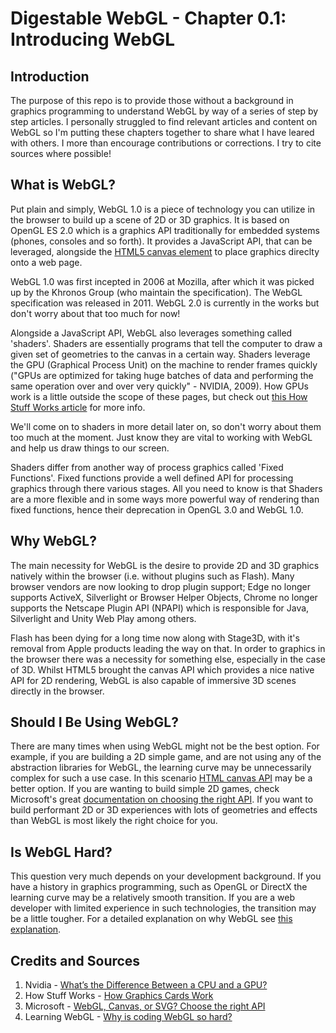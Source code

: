 # Digestable WebGL - Chapter 0.1: Introducing WebGL

## Introduction
The purpose of this repo is to provide those without a background in graphics programming to understand WebGL by way of a series of step by step articles. I personally struggled to find relevant articles and content on WebGL so I'm putting these chapters together to share what I have leared with others. I more than encourage contributions or corrections. I try to cite sources where possible!

## What is WebGL?
Put plain and simply, WebGL 1.0 is a piece of technology you can utilize in the browser to build up a scene of 2D or 3D graphics.
It is based on OpenGL ES 2.0 which is a graphics API traditionally for embedded systems (phones, consoles and so forth). It provides a JavaScript API,
that can be leveraged, alongside the [HTML5 canvas element](https://developer.mozilla.org/en-US/docs/Web/API/Canvas_API) to place graphics direclty onto a web page.

WebGL 1.0 was first incepted in 2006 at Mozilla, after which it was picked up by the Khronos Group (who maintain the specification). The WebGL specification was
released in 2011. WebGL 2.0 is currently in the works but don't worry about that too much for now!

Alongside a JavaScript API, WebGL also leverages something called 'shaders'. Shaders are essentially programs that tell the computer to draw a given set of geometries to the canvas in
a certain way. Shaders leverage the GPU (Graphical Process Unit) on the machine to render frames quickly ("GPUs are optimized for taking huge batches of data and performing the same operation
over and over very quickly" - NVIDIA, 2009). How GPUs work is a little outside the scope of these pages, but check out [this How Stuff Works article](http://computer.howstuffworks.com/graphics-card.htm) for more info.

We'll come on to shaders in more detail later on, so don't worry about
them too much at the moment. Just know they are vital to working with WebGL and help us draw things to our screen.

Shaders differ from another way of process graphics called 'Fixed Functions'. Fixed functions provide a well defined API for processing graphics through there various stages.
All you need to know is that Shaders are a more flexible and in some ways more powerful way of rendering than fixed functions, hence their deprecation in OpenGL 3.0 and WebGL 1.0.

## Why WebGL?
The main necessity for WebGL is the desire to provide 2D and 3D graphics natively within the browser (i.e. without plugins such as Flash). Many browser vendors are now looking to drop plugin support; Edge no longer supports ActiveX, Silverlight or Browser Helper Objects, Chrome no longer supports the Netscape Plugin API (NPAPI) which is responsible for Java, Silverlight and Unity Web Play among others.

Flash has been dying for a long time now along with Stage3D, with it's removal from Apple products leading the way on that. In order to graphics in the browser there was a necessity for something else,
especially in the case of 3D.  Whilst HTML5 brought the canvas API which provides a nice native API for 2D rendering, WebGL is also capable of immersive 3D scenes directly in the browser.

## Should I Be Using WebGL?
There are many times when using WebGL might not be the best option. For example, if you are building a 2D simple game, and are not using any of the abstraction libraries for WebGL, the learning curve may be unnecessarily complex for such a use case. In this scenario [HTML canvas API](https://developer.mozilla.org/en-US/docs/Web/API/Canvas_API) may be a better option. If you are wanting to build simple 2D games, check Microsoft's great [documentation on choosing the right API](https://msdn.microsoft.com/en-us/library/dn265058(v=vs.85)). If you want to build performant 2D or 3D experiences with lots of geometries and effects than WebGL is most likely the right choice for you.

## Is WebGL Hard?
This question very much depends on your development background. If you have a history in graphics programming, such as OpenGL or DirectX the learning curve may be a relatively smooth transition. If you are a web developer with limited experience in such technologies, the transition may be a little tougher. For a detailed explanation on why WebGL see [this explanation](http://learningwebgl.com/cookbook/index.php/WebGL:_Frequently_Asked_Questions#Why_is_coding_WebGL_so_hard.3F).



## Credits and Sources

1. Nvidia - [What’s the Difference Between a CPU and a GPU?]( http://blogs.nvidia.com/blog/2009/12/16/whats-the-difference-between-a-cpu-and-a-gpu/)
2. How Stuff Works - [How Graphics Cards Work](http://computer.howstuffworks.com/graphics-card.htm)
3. Microsoft - [WebGL, Canvas, or SVG? Choose the right API](https://goo.gl/jIOfji)
3. Learning WebGL - [Why is coding WebGL so hard?](http://learningwebgl.com/cookbook/index.php/WebGL:_Frequently_Asked_Questions#Why_is_coding_WebGL_so_hard.3F)
